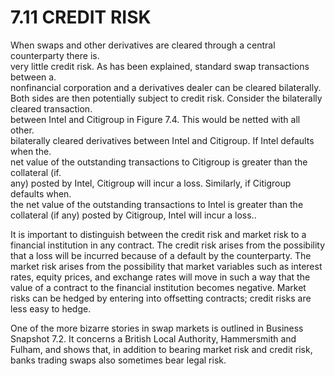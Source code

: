 # 7.11 CREDIT RISK  

When swaps and other derivatives are cleared through a central counterparty there is.   
very little credit risk. As has been explained, standard swap transactions between a.   
nonfinancial corporation and a derivatives dealer can be cleared bilaterally. Both sides are then potentially subject to credit risk. Consider the bilaterally cleared transaction.   
between Intel and Citigroup in Figure 7.4. This would be netted with all other.   
bilaterally cleared derivatives between Intel and Citigroup. If Intel defaults when the.   
net value of the outstanding transactions to Citigroup is greater than the collateral (if.   
any) posted by Intel, Citigroup will incur a loss. Similarly, if Citigroup defaults when.   
the net value of the outstanding transactions to Intel is greater than the collateral (if any) posted by Citigroup, Intel will incur a loss..  

It is important to distinguish between the credit risk and market risk to a financial institution in any contract. The credit risk arises from the possibility that a loss will be incurred because of a default by the counterparty. The market risk arises from the possibility that market variables such as interest rates, equity prices, and exchange rates will move in such a way that the value of a contract to the financial institution becomes negative. Market risks can be hedged by entering into offsetting contracts; credit risks are less easy to hedge.  

One of the more bizarre stories in swap markets is outlined in Business Snapshot 7.2. It concerns a British Local Authority, Hammersmith and Fulham, and shows that, in addition to bearing market risk and credit risk, banks trading swaps also sometimes bear legal risk.  

